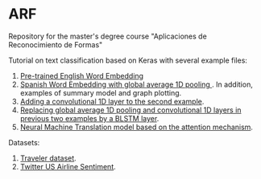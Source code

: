# ARF
Repository for the master's degree course "Aplicaciones de Reconocimiento de Formas"

Tutorial on text classification based on Keras with several example files:

<ol>
  <li> <a href="src/KerasTutorial-PreTrainedWordEmbedding.ipynb">Pre-trained English Word Embedding </a> </li>
  <li> <a href="src/KerasTutorial-TrainingWordEmbeddingPooling.ipynb">Spanish Word Embedding with global average 1D pooling </a>. In addition, examples of summary model and graph plotting.</li>
  <li> <a href="src/KerasTutorial-TrainingWordEmbeddingConv1D.ipynb">Adding a convolutional 1D layer to the second example</a>.</li>
  <li> <a href="src/KerasTutorial-TrainingWordEmbedding.ipynb">Replacing global average 1D pooling and convolutional 1D layers in previous two examples by a BLSTM layer</a>.</li>
  <li> <a href="src/KerasTutorial-NeuralMachineTranslationWithAttention.ipynb"> Neural Machine Translation model based on the attention mechanism</a>.</li>
</ol>

Datasets:
<ol>
  <li> <a href="dat/traveler">Traveler dataset</a>. </li>
  <li> <a href="dat/tweets"> Twitter US Airline Sentiment</a>.</li>
</ol>

